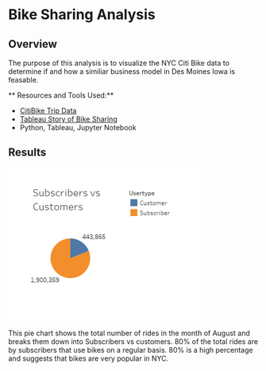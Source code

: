 # Bike Sharing Analysis
## Overview 
The purpose of this analysis is to visualize the NYC Citi Bike data to determine if and how a similiar business model in Des Moines Iowa is feasable. 

** Resources and Tools Used:**
* [CitiBike Trip Data](https://s3.amazonaws.com/tripdata/index.html)
* [Tableau Story of Bike Sharing](https://public.tableau.com/profile/gordon.p.thompson#!/vizhome/bikesharingchallenge/StoryofBikeSharing?publish=yes)
* Python, Tableau, Jupyter Notebook

## Results 
![](Tableau_images/Subscribers_vs_Customers.PNG)

This pie chart shows the total number of rides in the month of August and breaks them down into Subscribers vs customers. 80% of the total rides are by subscribers that use bikes on a regular basis. 80% is a high percentage and suggests that bikes are very popular in NYC. 
